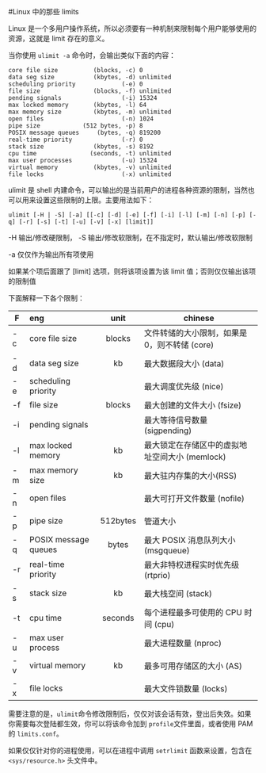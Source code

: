 #Linux 中的那些 limits

Linux 是一个多用户操作系统，所以必须要有一种机制来限制每个用户能够使用的资源，这就是 limit 存在的意义。

当你使用 `ulimit -a` 命令时，会输出类似下面的内容：

	core file size          (blocks, -c) 0
	data seg size           (kbytes, -d) unlimited
	scheduling priority             (-e) 0
	file size               (blocks, -f) unlimited
	pending signals                 (-i) 15324
	max locked memory       (kbytes, -l) 64
	max memory size         (kbytes, -m) unlimited
	open files                      (-n) 1024
	pipe size            (512 bytes, -p) 8
	POSIX message queues     (bytes, -q) 819200
	real-time priority              (-r) 0
	stack size              (kbytes, -s) 8192
	cpu time               (seconds, -t) unlimited
	max user processes              (-u) 15324
	virtual memory          (kbytes, -v) unlimited
	file locks                      (-x) unlimited
	
	
ulimit 是 shell 内建命令，可以输出的是当前用户的进程各种资源的限制，当然也可以用来设置这些限制的上限。主要用法如下：

	ulimit [-H | -S] [-a] [[-c] [-d] [-e] [-f] [-i] [-l] [-m] [-n] [-p] [-q] [-r] [-s] [-t] [-u] [-v] [-x] [limit]]
	
-H 输出/修改硬限制， -S 输出/修改软限制，在不指定时，默认输出/修改软限制

-a 仅仅作为输出所有项使用

如果某个项后面跟了 [limit] 选项，则将该项设置为该 limit 值；否则仅仅输出该项的限制值

下面解释一下各个限制：

|  F  |        eng           |    unit   |    chinese   |
| --- |:-------------------- |:---------:| ------------ |
| -c  | core file size       |  blocks   | 文件转储的大小限制，如果是 0，则不转储 (core) |
| -d  | data seg size        |  kb       | 最大数据段大小 (data) |
| -e  | scheduling priority  |           | 最大调度优先级 (nice) |
| -f  | file size            |  blocks   | 最大创建的文件大小 (fsize) |
| -i  | pending signals      |           | 最大等待信号数量 (sigpending) |
| -l  | max locked memory    |  kb       | 最大锁定在存储区中的虚拟地址空间大小 (memlock) |
| -m  | max memory size      |  kb       | 最大驻内存集的大小(RSS) |
| -n  | open files           |           | 最大可打开文件数量 (nofile) |
| -p  | pipe size            |  512bytes | 管道大小 |
| -q  | POSIX message queues |  bytes    | 最大 POSIX 消息队列大小 (msgqueue) |
| -r  | real-time priority   |           | 最大非特权进程实时优先级 (rtprio) |
| -s  | stack size	         |  kb       | 最大栈空间 (stack) |
| -t  | cpu time             |  seconds  | 每个进程最多可使用的 CPU 时间 (cpu) |
| -u  | max user process     |           | 最大进程数量 (nproc) |
| -v  | virtual memory       |  kb       | 最多可用存储区的大小 (AS) |
| -x  | file locks           |           | 最大文件锁数量 (locks) |


需要注意的是，`ulimit`命令修改限制后，仅仅对该会话有效，登出后失效。如果你需要每次登陆都生效，你可以将该命令加到 `profile`文件里面，或者使用 PAM 的 `limits.conf`。

如果仅仅针对你的进程使用，可以在进程中调用 `setrlimit` 函数来设置，包含在 `<sys/resource.h>` 头文件中。